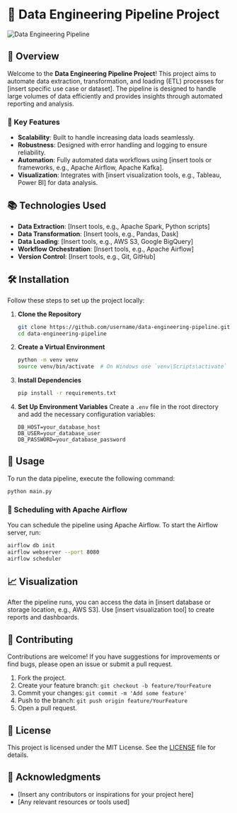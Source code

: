 # 🚀 Data Engineering Pipeline Project

![Data Engineering Pipeline](https://example.com/image.png) <!-- Add a relevant image link here -->

## 📝 Overview

Welcome to the **Data Engineering Pipeline Project**! This project aims to automate data extraction, transformation, and loading (ETL) processes for [insert specific use case or dataset]. The pipeline is designed to handle large volumes of data efficiently and provides insights through automated reporting and analysis.

### 🔗 Key Features
- **Scalability**: Built to handle increasing data loads seamlessly.
- **Robustness**: Designed with error handling and logging to ensure reliability.
- **Automation**: Fully automated data workflows using [insert tools or frameworks, e.g., Apache Airflow, Apache Kafka].
- **Visualization**: Integrates with [insert visualization tools, e.g., Tableau, Power BI] for data analysis.

## 📚 Technologies Used

- **Data Extraction**: [Insert tools, e.g., Apache Spark, Python scripts]
- **Data Transformation**: [Insert tools, e.g., Pandas, Dask]
- **Data Loading**: [Insert tools, e.g., AWS S3, Google BigQuery]
- **Workflow Orchestration**: [Insert tools, e.g., Apache Airflow]
- **Version Control**: [Insert tools, e.g., Git, GitHub]

## 🛠️ Installation

Follow these steps to set up the project locally:

1. **Clone the Repository**
   ```bash
   git clone https://github.com/username/data-engineering-pipeline.git
   cd data-engineering-pipeline
   ```

2. **Create a Virtual Environment**
   ```bash
   python -m venv venv
   source venv/bin/activate  # On Windows use `venv\Scripts\activate`
   ```

3. **Install Dependencies**
   ```bash
   pip install -r requirements.txt
   ```

4. **Set Up Environment Variables**
   Create a `.env` file in the root directory and add the necessary configuration variables:
   ```plaintext
   DB_HOST=your_database_host
   DB_USER=your_database_user
   DB_PASSWORD=your_database_password
   ```

## 🚀 Usage

To run the data pipeline, execute the following command:

```bash
python main.py
```

### 🔄 Scheduling with Apache Airflow

You can schedule the pipeline using Apache Airflow. To start the Airflow server, run:

```bash
airflow db init
airflow webserver --port 8080
airflow scheduler
```

## 📈 Visualization

After the pipeline runs, you can access the data in [insert database or storage location, e.g., AWS S3]. Use [insert visualization tool] to create reports and dashboards.

## 🐞 Contributing

Contributions are welcome! If you have suggestions for improvements or find bugs, please open an issue or submit a pull request.

1. Fork the project.
2. Create your feature branch: `git checkout -b feature/YourFeature`
3. Commit your changes: `git commit -m 'Add some feature'`
4. Push to the branch: `git push origin feature/YourFeature`
5. Open a pull request.

## 📜 License

This project is licensed under the MIT License. See the [LICENSE](LICENSE) file for details.

## 🙏 Acknowledgments

- [Insert any contributors or inspirations for your project here]
- [Any relevant resources or tools used]

